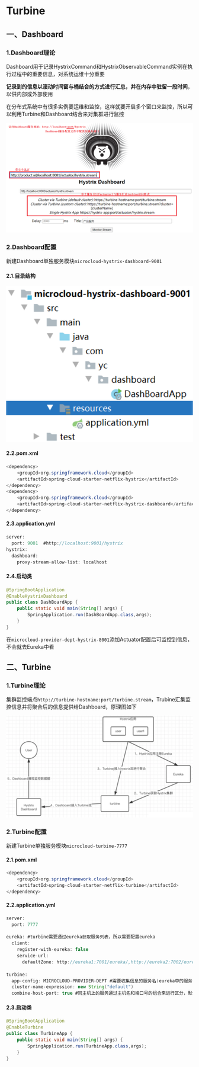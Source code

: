 # Turbine

## 一、Dashboard

### 1.Dashboard理论

Dashboard用于记录HystrixCommand和HystrixObservableCommand实例在执行过程中的重要信息，对系统运维十分重要

**记录到的信息以滚动时间窗与桶结合的方式进行汇总，并在内存中驻留一段时间**，以供内部或外部使用

在分布式系统中有很多实例要运维和监控，这样就要开启多个窗口来监控，所以可以利用Turbine和Dashboard结合来对集群进行监控

![1666104609085](assets/1666104609085.png)

### 2.Dashboard配置

新建Dashboard单独服务模块`microcloud-hystrix-dashboard-9001`

#### 2.1.目录结构

![1666104714529](assets/1666104714529.png)

#### 2.2.pom.xml

```java
<dependency>
    <groupId>org.springframework.cloud</groupId>
    <artifactId>spring-cloud-starter-netflix-hystrix</artifactId>
</dependency>
<dependency>
    <groupId>org.springframework.cloud</groupId>
    <artifactId>spring-cloud-starter-netflix-hystrix-dashboard</artifactId>
</dependency>
```

#### 2.3.application.yml

```java
server:
  port: 9001  #http://localhost:9001/hystrix
hystrix:
  dashboard:
    proxy-stream-allow-list: localhost
```

#### 2.4.启动类

```java
@SpringBootApplication
@EnableHystrixDashboard
public class DashBoardApp {
    public static void main(String[] args) {
        SpringApplication.run(DashBoardApp.class,args);
    }
}
```

在`microcloud-provider-dept-hystrix-8001`添加Actuator配置后可监控到信息，不会就去Eureka中看

## 二、Turbine

### 1.Turbine理论

集群监控端点`http://turbine-hostname:port/turbine.stream`，Trubine汇集监控信息并将聚合后的信息提供给Dashboard，原理图如下

![1666105127124](assets/1666105127124.png)

### 2.Turbine配置

新建Turbine单独服务模块`microcloud-turbine-7777`

#### 2.1.pom.xml

```java
<dependency>
	<groupId>org.springframework.cloud</groupId>
	<artifactId>spring-cloud-starter-netflix-turbine</artifactId>
</dependency>
```

#### 2.2.application.yml

```java
server:
  port: 7777

eureka: #turbine需要通过eureka获取服务列表，所以需要配置eureka
  client:
    register-with-eureka: false
    service-url:
      defaultZone: http://eureka1:7001/eureka/,http://eureka2:7002/eureka/,http://eureka3:7003/eureka/

turbine:
  app-config: MICROCLOUD-PROVIDER-DEPT #需要收集信息的服务名(eureka中的服务)
  cluster-name-expression: new String("default")
  combine-host-port: true #同主机上的服务通过主机名和端口号的组合来进行区分，默认以host来区分
```

#### 2.3.启动类

```java
@SpringBootApplication
@EnableTurbine
public class TurbineApp {
    public static void main(String[] args) {
        SpringApplication.run(TurbineApp.class,args);
    }
}
```





















